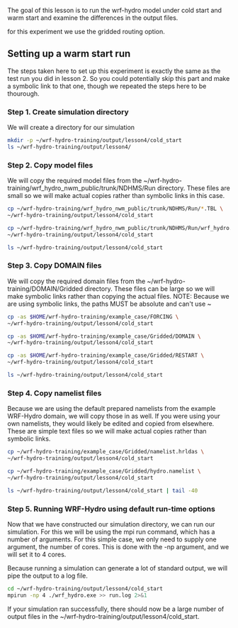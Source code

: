 The goal of this lesson is to run the wrf-hydro model under cold start and warm start and examine the differences in the output files.

for this experiment we use the gridded routing option. 

## Setting up a warm start run
The steps taken here to set up this experiment is exactly the same as the test run you did in lesson 2. So you could potentially skip this part and make a symbolic link to that one, though we repeated the steps here to be thourough. 

### Step 1. Create simulation directory

We will create a directory for our simulation

```bash
mkdir -p ~/wrf-hydro-training/output/lesson4/cold_start
ls ~/wrf-hydro-training/output/lesson4/
```
### Step 2. Copy model files

We will copy the required model files from the ~/wrf-hydro-training/wrf_hydro_nwm_public/trunk/NDHMS/Run directory. These files are small so we will make actual copies rather than symbolic links in this case.

```bash
cp ~/wrf-hydro-training/wrf_hydro_nwm_public/trunk/NDHMS/Run/*.TBL \
~/wrf-hydro-training/output/lesson4/cold_start

cp ~/wrf-hydro-training/wrf_hydro_nwm_public/trunk/NDHMS/Run/wrf_hydro.exe \
~/wrf-hydro-training/output/lesson4/cold_start

ls ~/wrf-hydro-training/output/lesson4/cold_start
```

### Step 3. Copy DOMAIN files

We will copy the required domain files from the ~/wrf-hydro-training/DOMAIN/Gridded directory. These files can be large so we will make symbolic links rather than copying the actual files. NOTE: Because we are using symbolic links, the paths MUST be absolute and can't use ~

```bash
cp -as $HOME/wrf-hydro-training/example_case/FORCING \
~/wrf-hydro-training/output/lesson4/cold_start

cp -as $HOME/wrf-hydro-training/example_case/Gridded/DOMAIN \
~/wrf-hydro-training/output/lesson4/cold_start

cp -as $HOME/wrf-hydro-training/example_case/Gridded/RESTART \
~/wrf-hydro-training/output/lesson4/cold_start

ls ~/wrf-hydro-training/output/lesson4/cold_start
```

### Step 4. Copy namelist files

Because we are using the default prepared namelists from the example WRF-Hydro domain, we will copy those in as well. If you were using your own namelists, they would likely be edited and copied from elsewhere. These are simple text files so we will make actual copies rather than symbolic links.

```bash
cp ~/wrf-hydro-training/example_case/Gridded/namelist.hrldas \
~/wrf-hydro-training/output/lesson4/cold_start

cp ~/wrf-hydro-training/example_case/Gridded/hydro.namelist \
~/wrf-hydro-training/output/lesson4/cold_start

ls ~/wrf-hydro-training/output/lesson4/cold_start | tail -40
```
### Step 5. Running WRF-Hydro using default run-time options
Now that we have constructed our simulation directory, we can run our simulation. For this we will be using the mpi run command, which has a number of arguments. For this simple case, we only need to supply one argument, the number of cores. This is done with the -np argument, and we will set it to 4 cores.

Because running a simulation can generate a lot of standard output, we will pipe the output to a log file.

```bash
cd ~/wrf-hydro-training/output/lesson4/cold_start
mpirun -np 4 ./wrf_hydro.exe >> run.log 2>&1
```
If your simulation ran successfully, there should now be a large number of output files in the ~/wrf-hydro-training/output/lesson4/cold_start. 



